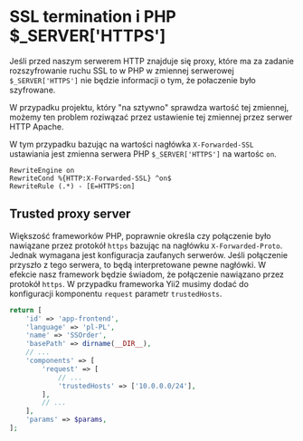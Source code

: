 # SSL termination i PHP $_SERVER['HTTPS']

Jeśli przed naszym serwerem HTTP znajduje się proxy, które ma za zadanie rozszyfrowanie ruchu SSL to w PHP w zmiennej serwerowej `$_SERVER['HTTPS']` nie będzie informacji o tym, że połaczenie było szyfrowane.

W przypadku projektu, który "na sztywno" sprawdza wartość tej zmiennej, możemy ten problem roziwązać przez ustawienie tej zmiennej przez serwer HTTP Apache.

W tym przypadku bazując na wartości nagłówka `X-Forwarded-SSL` ustawiania jest zmienna serwera PHP `$_SERVER['HTTPS']` na wartośc `on`.
```
RewriteEngine on
RewriteCond %{HTTP:X-Forwarded-SSL} ^on$
RewriteRule (.*) - [E=HTTPS:on]
```

## Trusted proxy server

Większość frameworków PHP, poprawnie określa czy połączenie było nawiązane przez protokół `https` bazując na nagłówku `X-Forwarded-Proto`. Jednak wymagana jest konfiguracja zaufanych serwerów. Jeśli połączenie przyszło z tego serwera, to będą interpretowane pewne nagłówki. W efekcie nasz framework będzie świadom, że połączenie nawiązano przez protokół `https`. W przypadku frameworka Yii2 musimy dodać do konfiguracji komponentu `request` parametr `trustedHosts`.

``` php
return [
    'id' => 'app-frontend',
    'language' => 'pl-PL',
    'name' => 'SSOrder',
    'basePath' => dirname(__DIR__),
    // ...
    'components' => [
        'request' => [
            // ...
            'trustedHosts' => ['10.0.0.0/24'],
        ],
        // ...
    ],
    'params' => $params,
];
```
